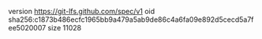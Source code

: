 version https://git-lfs.github.com/spec/v1
oid sha256:c1873b486ecfc1965bb9a479a5ab9de86c4a6fa09e892d5cecd5a7fee5020007
size 11028
